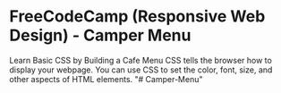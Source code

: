 # FreeCodeCamp (Responsive Web Design) - Camper Menu

Learn Basic CSS by Building a Cafe Menu
CSS tells the browser how to display your webpage. You can use CSS to set the color, font, size, and other aspects of HTML elements.
"# Camper-Menu" 
